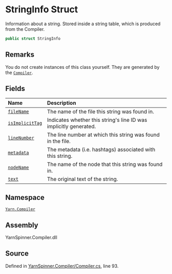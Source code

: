 <!-- This file was generated by a tool. Do not edit this file by hand. -->

# StringInfo Struct

Information about a string. Stored inside a string table, which is
produced from the Compiler.


```csharp
public struct StringInfo
```
## Remarks

You do not create instances of this class yourself. They are
generated by the [`Compiler`](/api/csharp/yarn.compiler/compiler.md).




## Fields
|Name|Description|
|:---|:---|
|[`fileName`](/api/csharp/yarn.compiler/stringinfo.filename.md)| The name of the file this string was found in. |
|[`isImplicitTag`](/api/csharp/yarn.compiler/stringinfo.isimplicittag.md)| Indicates whether this string's line ID was implicitly generated. |
|[`lineNumber`](/api/csharp/yarn.compiler/stringinfo.linenumber.md)| The line number at which this string was found in the file. |
|[`metadata`](/api/csharp/yarn.compiler/stringinfo.metadata.md)| The metadata (i.e. hashtags) associated with this string. |
|[`nodeName`](/api/csharp/yarn.compiler/stringinfo.nodename.md)| The name of the node that this string was found in. |
|[`text`](/api/csharp/yarn.compiler/stringinfo.text.md)| The original text of the string. |
## Namespace
[`Yarn.Compiler`](/api/csharp/yarn.compiler/README.md)

## Assembly
YarnSpinner.Compiler.dll

## Source
Defined in [YarnSpinner.Compiler/Compiler.cs](https://github.com/YarnSpinnerTool/YarnSpinner//blob/develop/YarnSpinner.Compiler/Compiler.cs#L93), line 93.
